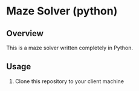 # Maze Solver (python)




## Overview

This is a maze solver written completely in Python.




## Usage

1. Clone this repository to your client machine

